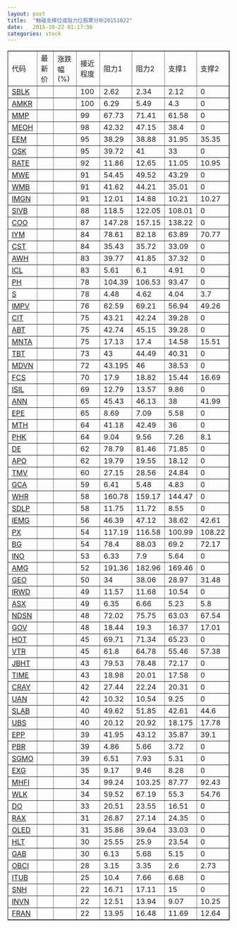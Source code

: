 ```yaml
---
layout: post
title:  "触碰支撑位或阻力位股票分析20151022"
date:   2015-10-22 01:17:56
categories: stock
---
```

<script type="text/javascript">
var stockList = []
stockList.push('gb_sblk');
stockList.push('gb_amkr');
stockList.push('gb_mmp');
stockList.push('gb_meoh');
stockList.push('gb_eem');
stockList.push('gb_osk');
stockList.push('gb_rate');
stockList.push('gb_mwe');
stockList.push('gb_wmb');
stockList.push('gb_imgn');
stockList.push('gb_sivb');
stockList.push('gb_coo');
stockList.push('gb_iym');
stockList.push('gb_cst');
stockList.push('gb_awh');
stockList.push('gb_icl');
stockList.push('gb_ph');
stockList.push('gb_s');
stockList.push('gb_impv');
stockList.push('gb_cit');
stockList.push('gb_abt');
stockList.push('gb_mnta');
stockList.push('gb_tbt');
stockList.push('gb_mdvn');
stockList.push('gb_fcs');
stockList.push('gb_isil');
stockList.push('gb_ann');
stockList.push('gb_epe');
stockList.push('gb_mth');
stockList.push('gb_phk');
stockList.push('gb_de');
stockList.push('gb_apo');
stockList.push('gb_tmv');
stockList.push('gb_gca');
stockList.push('gb_whr');
stockList.push('gb_sdlp');
stockList.push('gb_iemg');
stockList.push('gb_px');
stockList.push('gb_bg');
stockList.push('gb_ino');
stockList.push('gb_amg');
stockList.push('gb_geo');
stockList.push('gb_irwd');
stockList.push('gb_asx');
stockList.push('gb_ndsn');
stockList.push('gb_gov');
stockList.push('gb_hot');
stockList.push('gb_vtr');
stockList.push('gb_jbht');
stockList.push('gb_time');
stockList.push('gb_cray');
stockList.push('gb_uan');
stockList.push('gb_slab');
stockList.push('gb_ubs');
stockList.push('gb_epp');
stockList.push('gb_pbr');
stockList.push('gb_sgmo');
stockList.push('gb_exg');
stockList.push('gb_mhfi');
stockList.push('gb_wlk');
stockList.push('gb_do');
stockList.push('gb_rax');
stockList.push('gb_oled');
stockList.push('gb_hlt');
stockList.push('gb_gab');
stockList.push('gb_obci');
stockList.push('gb_itub');
stockList.push('gb_snh');
stockList.push('gb_invn');
stockList.push('gb_fran');
</script>
<table border="1">
 <tr>
 <td>代码</td>
 <td>最新价</td>
 <td>涨跌幅(%)</td>
 <td>接近程度</td>
 <td>阻力1</td>
 <td>阻力2</td>
 <td>支撑1</td>
 <td>支撑2</td>
</tr>
  <tr id="sblk" class="red">
  <td><a href="http://stock.finance.sina.com.cn/usstock/quotes/SBLK.html" target="_blank">SBLK</a></td><td></td><td></td><td>100</td><td>2.62</td><td>2.34</td><td>2.12</td><td>0</td></tr>
  <tr id="amkr" class="red">
  <td><a href="http://stock.finance.sina.com.cn/usstock/quotes/AMKR.html" target="_blank">AMKR</a></td><td></td><td></td><td>100</td><td>6.29</td><td>5.49</td><td>4.3</td><td>0</td></tr>
  <tr id="mmp" class="red">
  <td><a href="http://stock.finance.sina.com.cn/usstock/quotes/MMP.html" target="_blank">MMP</a></td><td></td><td></td><td>99</td><td>67.73</td><td>71.41</td><td>61.58</td><td>0</td></tr>
  <tr id="meoh" class="green">
  <td><a href="http://stock.finance.sina.com.cn/usstock/quotes/MEOH.html" target="_blank">MEOH</a></td><td></td><td></td><td>98</td><td>42.32</td><td>47.15</td><td>38.4</td><td>0</td></tr>
  <tr id="eem" class="green">
  <td><a href="http://stock.finance.sina.com.cn/usstock/quotes/EEM.html" target="_blank">EEM</a></td><td></td><td></td><td>95</td><td>38.29</td><td>38.88</td><td>31.95</td><td>35.35</td></tr>
  <tr id="osk" class="red">
  <td><a href="http://stock.finance.sina.com.cn/usstock/quotes/OSK.html" target="_blank">OSK</a></td><td></td><td></td><td>95</td><td>39.72</td><td>41</td><td>33</td><td>0</td></tr>
  <tr id="rate" class="red">
  <td><a href="http://stock.finance.sina.com.cn/usstock/quotes/RATE.html" target="_blank">RATE</a></td><td></td><td></td><td>92</td><td>11.86</td><td>12.65</td><td>11.05</td><td>10.95</td></tr>
  <tr id="mwe" class="green">
  <td><a href="http://stock.finance.sina.com.cn/usstock/quotes/MWE.html" target="_blank">MWE</a></td><td></td><td></td><td>91</td><td>54.45</td><td>49.52</td><td>43.29</td><td>0</td></tr>
  <tr id="wmb" class="red">
  <td><a href="http://stock.finance.sina.com.cn/usstock/quotes/WMB.html" target="_blank">WMB</a></td><td></td><td></td><td>91</td><td>41.62</td><td>44.21</td><td>35.01</td><td>0</td></tr>
  <tr id="imgn" class="green">
  <td><a href="http://stock.finance.sina.com.cn/usstock/quotes/IMGN.html" target="_blank">IMGN</a></td><td></td><td></td><td>91</td><td>12.01</td><td>14.88</td><td>10.21</td><td>10.27</td></tr>
  <tr id="sivb" class="red">
  <td><a href="http://stock.finance.sina.com.cn/usstock/quotes/SIVB.html" target="_blank">SIVB</a></td><td></td><td></td><td>88</td><td>118.5</td><td>122.05</td><td>108.01</td><td>0</td></tr>
  <tr id="coo" class="red">
  <td><a href="http://stock.finance.sina.com.cn/usstock/quotes/COO.html" target="_blank">COO</a></td><td></td><td></td><td>87</td><td>147.28</td><td>157.15</td><td>138.22</td><td>0</td></tr>
  <tr id="iym" class="green">
  <td><a href="http://stock.finance.sina.com.cn/usstock/quotes/IYM.html" target="_blank">IYM</a></td><td></td><td></td><td>84</td><td>78.61</td><td>82.18</td><td>63.89</td><td>70.77</td></tr>
  <tr id="cst" class="red">
  <td><a href="http://stock.finance.sina.com.cn/usstock/quotes/CST.html" target="_blank">CST</a></td><td></td><td></td><td>84</td><td>35.43</td><td>35.72</td><td>33.09</td><td>0</td></tr>
  <tr id="awh" class="red">
  <td><a href="http://stock.finance.sina.com.cn/usstock/quotes/AWH.html" target="_blank">AWH</a></td><td></td><td></td><td>83</td><td>39.77</td><td>41.85</td><td>37.32</td><td>0</td></tr>
  <tr id="icl" class="red">
  <td><a href="http://stock.finance.sina.com.cn/usstock/quotes/ICL.html" target="_blank">ICL</a></td><td></td><td></td><td>83</td><td>5.61</td><td>6.1</td><td>4.91</td><td>0</td></tr>
  <tr id="ph" class="red">
  <td><a href="http://stock.finance.sina.com.cn/usstock/quotes/PH.html" target="_blank">PH</a></td><td></td><td></td><td>78</td><td>104.39</td><td>106.53</td><td>93.47</td><td>0</td></tr>
  <tr id="s" class="red">
  <td><a href="http://stock.finance.sina.com.cn/usstock/quotes/S.html" target="_blank">S</a></td><td></td><td></td><td>78</td><td>4.48</td><td>4.62</td><td>4.04</td><td>3.7</td></tr>
  <tr id="impv" class="green">
  <td><a href="http://stock.finance.sina.com.cn/usstock/quotes/IMPV.html" target="_blank">IMPV</a></td><td></td><td></td><td>76</td><td>62.59</td><td>69.21</td><td>56.94</td><td>49.26</td></tr>
  <tr id="cit" class="green">
  <td><a href="http://stock.finance.sina.com.cn/usstock/quotes/CIT.html" target="_blank">CIT</a></td><td></td><td></td><td>75</td><td>43.21</td><td>42.24</td><td>39.28</td><td>0</td></tr>
  <tr id="abt" class="red">
  <td><a href="http://stock.finance.sina.com.cn/usstock/quotes/ABT.html" target="_blank">ABT</a></td><td></td><td></td><td>75</td><td>42.74</td><td>45.15</td><td>39.28</td><td>0</td></tr>
  <tr id="mnta" class="green">
  <td><a href="http://stock.finance.sina.com.cn/usstock/quotes/MNTA.html" target="_blank">MNTA</a></td><td></td><td></td><td>75</td><td>17.13</td><td>17.4</td><td>14.58</td><td>15.51</td></tr>
  <tr id="tbt" class="red">
  <td><a href="http://stock.finance.sina.com.cn/usstock/quotes/TBT.html" target="_blank">TBT</a></td><td></td><td></td><td>73</td><td>43</td><td>44.49</td><td>40.31</td><td>0</td></tr>
  <tr id="mdvn" class="red">
  <td><a href="http://stock.finance.sina.com.cn/usstock/quotes/MDVN.html" target="_blank">MDVN</a></td><td></td><td></td><td>72</td><td>43.195</td><td>46</td><td>38.53</td><td>0</td></tr>
  <tr id="fcs" class="green">
  <td><a href="http://stock.finance.sina.com.cn/usstock/quotes/FCS.html" target="_blank">FCS</a></td><td></td><td></td><td>70</td><td>17.9</td><td>18.82</td><td>15.44</td><td>16.69</td></tr>
  <tr id="isil" class="red">
  <td><a href="http://stock.finance.sina.com.cn/usstock/quotes/ISIL.html" target="_blank">ISIL</a></td><td></td><td></td><td>69</td><td>12.79</td><td>13.57</td><td>9.86</td><td>0</td></tr>
  <tr id="ann" class="red">
  <td><a href="http://stock.finance.sina.com.cn/usstock/quotes/ANN.html" target="_blank">ANN</a></td><td></td><td></td><td>65</td><td>45.43</td><td>46.13</td><td>38</td><td>41.99</td></tr>
  <tr id="epe" class="green">
  <td><a href="http://stock.finance.sina.com.cn/usstock/quotes/EPE.html" target="_blank">EPE</a></td><td></td><td></td><td>65</td><td>8.69</td><td>7.09</td><td>5.58</td><td>0</td></tr>
  <tr id="mth" class="red">
  <td><a href="http://stock.finance.sina.com.cn/usstock/quotes/MTH.html" target="_blank">MTH</a></td><td></td><td></td><td>64</td><td>41.18</td><td>42.49</td><td>36</td><td>0</td></tr>
  <tr id="phk" class="green">
  <td><a href="http://stock.finance.sina.com.cn/usstock/quotes/PHK.html" target="_blank">PHK</a></td><td></td><td></td><td>64</td><td>9.04</td><td>9.56</td><td>7.26</td><td>8.1</td></tr>
  <tr id="de" class="red">
  <td><a href="http://stock.finance.sina.com.cn/usstock/quotes/DE.html" target="_blank">DE</a></td><td></td><td></td><td>62</td><td>78.79</td><td>81.46</td><td>71.85</td><td>0</td></tr>
  <tr id="apo" class="green">
  <td><a href="http://stock.finance.sina.com.cn/usstock/quotes/APO.html" target="_blank">APO</a></td><td></td><td></td><td>62</td><td>19.79</td><td>19.55</td><td>18.12</td><td>0</td></tr>
  <tr id="tmv" class="red">
  <td><a href="http://stock.finance.sina.com.cn/usstock/quotes/TMV.html" target="_blank">TMV</a></td><td></td><td></td><td>60</td><td>27.15</td><td>28.56</td><td>24.84</td><td>0</td></tr>
  <tr id="gca" class="green">
  <td><a href="http://stock.finance.sina.com.cn/usstock/quotes/GCA.html" target="_blank">GCA</a></td><td></td><td></td><td>59</td><td>6.41</td><td>5.48</td><td>4.83</td><td>0</td></tr>
  <tr id="whr" class="red">
  <td><a href="http://stock.finance.sina.com.cn/usstock/quotes/WHR.html" target="_blank">WHR</a></td><td></td><td></td><td>58</td><td>160.78</td><td>159.17</td><td>144.47</td><td>0</td></tr>
  <tr id="sdlp" class="red">
  <td><a href="http://stock.finance.sina.com.cn/usstock/quotes/SDLP.html" target="_blank">SDLP</a></td><td></td><td></td><td>58</td><td>11.75</td><td>11.72</td><td>8.55</td><td>0</td></tr>
  <tr id="iemg" class="green">
  <td><a href="http://stock.finance.sina.com.cn/usstock/quotes/IEMG.html" target="_blank">IEMG</a></td><td></td><td></td><td>56</td><td>46.39</td><td>47.12</td><td>38.62</td><td>42.61</td></tr>
  <tr id="px" class="green">
  <td><a href="http://stock.finance.sina.com.cn/usstock/quotes/PX.html" target="_blank">PX</a></td><td></td><td></td><td>54</td><td>117.19</td><td>116.58</td><td>100.99</td><td>108.22</td></tr>
  <tr id="bg" class="red">
  <td><a href="http://stock.finance.sina.com.cn/usstock/quotes/BG.html" target="_blank">BG</a></td><td></td><td></td><td>54</td><td>78.4</td><td>88.03</td><td>69.2</td><td>72.17</td></tr>
  <tr id="ino" class="red">
  <td><a href="http://stock.finance.sina.com.cn/usstock/quotes/INO.html" target="_blank">INO</a></td><td></td><td></td><td>53</td><td>6.33</td><td>7.9</td><td>5.64</td><td>0</td></tr>
  <tr id="amg" class="green">
  <td><a href="http://stock.finance.sina.com.cn/usstock/quotes/AMG.html" target="_blank">AMG</a></td><td></td><td></td><td>52</td><td>191.36</td><td>182.96</td><td>169.46</td><td>0</td></tr>
  <tr id="geo" class="green">
  <td><a href="http://stock.finance.sina.com.cn/usstock/quotes/GEO.html" target="_blank">GEO</a></td><td></td><td></td><td>50</td><td>34</td><td>38.06</td><td>28.97</td><td>31.48</td></tr>
  <tr id="irwd" class="red">
  <td><a href="http://stock.finance.sina.com.cn/usstock/quotes/IRWD.html" target="_blank">IRWD</a></td><td></td><td></td><td>49</td><td>11.57</td><td>11.68</td><td>10.54</td><td>0</td></tr>
  <tr id="asx" class="green">
  <td><a href="http://stock.finance.sina.com.cn/usstock/quotes/ASX.html" target="_blank">ASX</a></td><td></td><td></td><td>49</td><td>6.35</td><td>6.66</td><td>5.23</td><td>5.8</td></tr>
  <tr id="ndsn" class="green">
  <td><a href="http://stock.finance.sina.com.cn/usstock/quotes/NDSN.html" target="_blank">NDSN</a></td><td></td><td></td><td>48</td><td>72.02</td><td>75.75</td><td>63.03</td><td>67.54</td></tr>
  <tr id="gov" class="green">
  <td><a href="http://stock.finance.sina.com.cn/usstock/quotes/GOV.html" target="_blank">GOV</a></td><td></td><td></td><td>48</td><td>18.44</td><td>19.3</td><td>16.37</td><td>17.01</td></tr>
  <tr id="hot" class="red">
  <td><a href="http://stock.finance.sina.com.cn/usstock/quotes/HOT.html" target="_blank">HOT</a></td><td></td><td></td><td>45</td><td>69.71</td><td>71.34</td><td>65.23</td><td>0</td></tr>
  <tr id="vtr" class="green">
  <td><a href="http://stock.finance.sina.com.cn/usstock/quotes/VTR.html" target="_blank">VTR</a></td><td></td><td></td><td>45</td><td>61.8</td><td>64.78</td><td>55.46</td><td>57.38</td></tr>
  <tr id="jbht" class="red">
  <td><a href="http://stock.finance.sina.com.cn/usstock/quotes/JBHT.html" target="_blank">JBHT</a></td><td></td><td></td><td>43</td><td>79.53</td><td>78.48</td><td>72.17</td><td>0</td></tr>
  <tr id="time" class="red">
  <td><a href="http://stock.finance.sina.com.cn/usstock/quotes/TIME.html" target="_blank">TIME</a></td><td></td><td></td><td>43</td><td>18.98</td><td>20.01</td><td>17.58</td><td>0</td></tr>
  <tr id="cray" class="red">
  <td><a href="http://stock.finance.sina.com.cn/usstock/quotes/CRAY.html" target="_blank">CRAY</a></td><td></td><td></td><td>42</td><td>27.44</td><td>22.24</td><td>20.31</td><td>0</td></tr>
  <tr id="uan" class="red">
  <td><a href="http://stock.finance.sina.com.cn/usstock/quotes/UAN.html" target="_blank">UAN</a></td><td></td><td></td><td>42</td><td>10.32</td><td>10.54</td><td>9.25</td><td>0</td></tr>
  <tr id="slab" class="green">
  <td><a href="http://stock.finance.sina.com.cn/usstock/quotes/SLAB.html" target="_blank">SLAB</a></td><td></td><td></td><td>40</td><td>49.62</td><td>51.85</td><td>42.61</td><td>44.6</td></tr>
  <tr id="ubs" class="red">
  <td><a href="http://stock.finance.sina.com.cn/usstock/quotes/UBS.html" target="_blank">UBS</a></td><td></td><td></td><td>40</td><td>20.12</td><td>20.92</td><td>18.175</td><td>17.78</td></tr>
  <tr id="epp" class="green">
  <td><a href="http://stock.finance.sina.com.cn/usstock/quotes/EPP.html" target="_blank">EPP</a></td><td></td><td></td><td>39</td><td>41.95</td><td>43.12</td><td>35.87</td><td>39.1</td></tr>
  <tr id="pbr" class="red">
  <td><a href="http://stock.finance.sina.com.cn/usstock/quotes/PBR.html" target="_blank">PBR</a></td><td></td><td></td><td>39</td><td>4.86</td><td>5.66</td><td>3.72</td><td>0</td></tr>
  <tr id="sgmo" class="red">
  <td><a href="http://stock.finance.sina.com.cn/usstock/quotes/SGMO.html" target="_blank">SGMO</a></td><td></td><td></td><td>39</td><td>6.51</td><td>7.93</td><td>5.31</td><td>0</td></tr>
  <tr id="exg" class="red">
  <td><a href="http://stock.finance.sina.com.cn/usstock/quotes/EXG.html" target="_blank">EXG</a></td><td></td><td></td><td>35</td><td>9.17</td><td>9.46</td><td>8.28</td><td>0</td></tr>
  <tr id="mhfi" class="green">
  <td><a href="http://stock.finance.sina.com.cn/usstock/quotes/MHFI.html" target="_blank">MHFI</a></td><td></td><td></td><td>34</td><td>99.24</td><td>103.25</td><td>87.77</td><td>92.43</td></tr>
  <tr id="wlk" class="red">
  <td><a href="http://stock.finance.sina.com.cn/usstock/quotes/WLK.html" target="_blank">WLK</a></td><td></td><td></td><td>34</td><td>59.52</td><td>67.19</td><td>55.3</td><td>54.76</td></tr>
  <tr id="do" class="red">
  <td><a href="http://stock.finance.sina.com.cn/usstock/quotes/DO.html" target="_blank">DO</a></td><td></td><td></td><td>33</td><td>20.51</td><td>23.55</td><td>16.51</td><td>0</td></tr>
  <tr id="rax" class="green">
  <td><a href="http://stock.finance.sina.com.cn/usstock/quotes/RAX.html" target="_blank">RAX</a></td><td></td><td></td><td>31</td><td>26.87</td><td>27.14</td><td>24.35</td><td>0</td></tr>
  <tr id="oled" class="green">
  <td><a href="http://stock.finance.sina.com.cn/usstock/quotes/OLED.html" target="_blank">OLED</a></td><td></td><td></td><td>31</td><td>35.86</td><td>39.64</td><td>33.03</td><td>0</td></tr>
  <tr id="hlt" class="red">
  <td><a href="http://stock.finance.sina.com.cn/usstock/quotes/HLT.html" target="_blank">HLT</a></td><td></td><td></td><td>30</td><td>25.55</td><td>25.9</td><td>23.54</td><td>0</td></tr>
  <tr id="gab" class="red">
  <td><a href="http://stock.finance.sina.com.cn/usstock/quotes/GAB.html" target="_blank">GAB</a></td><td></td><td></td><td>30</td><td>6.13</td><td>5.68</td><td>5.15</td><td>0</td></tr>
  <tr id="obci" class="green">
  <td><a href="http://stock.finance.sina.com.cn/usstock/quotes/OBCI.html" target="_blank">OBCI</a></td><td></td><td></td><td>28</td><td>3.15</td><td>3.35</td><td>2.6</td><td>2.73</td></tr>
  <tr id="itub" class="green">
  <td><a href="http://stock.finance.sina.com.cn/usstock/quotes/ITUB.html" target="_blank">ITUB</a></td><td></td><td></td><td>25</td><td>10.4</td><td>7.66</td><td>6.68</td><td>0</td></tr>
  <tr id="snh" class="red">
  <td><a href="http://stock.finance.sina.com.cn/usstock/quotes/SNH.html" target="_blank">SNH</a></td><td></td><td></td><td>22</td><td>16.71</td><td>17.11</td><td>15</td><td>0</td></tr>
  <tr id="invn" class="green">
  <td><a href="http://stock.finance.sina.com.cn/usstock/quotes/INVN.html" target="_blank">INVN</a></td><td></td><td></td><td>22</td><td>12.51</td><td>13.94</td><td>9.07</td><td>10.25</td></tr>
  <tr id="fran" class="red">
  <td><a href="http://stock.finance.sina.com.cn/usstock/quotes/FRAN.html" target="_blank">FRAN</a></td><td></td><td></td><td>22</td><td>13.95</td><td>16.48</td><td>11.69</td><td>12.64</td></tr>
</table>
